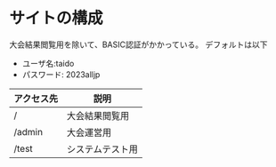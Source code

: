 # サイトの構成

大会結果閲覧用を除いて、BASIC認証がかかっている。
デフォルトは以下

- ユーザ名:taido
- パスワード: 2023alljp

| アクセス先 | 説明 |
| ---- | ---- |
| / | 大会結果閲覧用 |
| /admin | 大会運営用 |
| /test | システムテスト用 |
